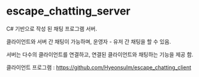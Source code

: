 # escape_chatting_server

C# 기반으로 작성 된 채팅 프로그램 서버.

클라이언트와 서버 간 채팅이 가능하며, 운영자 - 유저 간 채팅을 할 수 있음.

서버는 다수의 클라이언트를 연결하고, 연결된 클라이언트와 채팅하는 기능을 제공 함.

클라이언트 프로그램 : https://github.com/HyeonsuIm/escape_chatting_client
